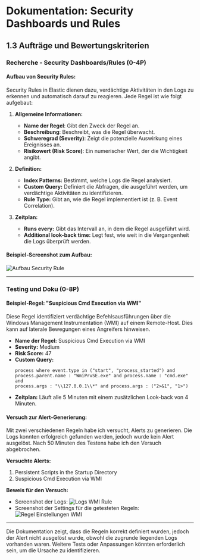 # Dokumentation: Security Dashboards und Rules

## 1.3 Aufträge und Bewertungskriterien

### **Recherche - Security Dashboards/Rules (0-4P)**

#### Aufbau von Security Rules:
Security Rules in Elastic dienen dazu, verdächtige Aktivitäten in den Logs zu erkennen und automatisch darauf zu reagieren. Jede Regel ist wie folgt aufgebaut:

1. **Allgemeine Informationen:**
   - **Name der Regel**: Gibt den Zweck der Regel an.
   - **Beschreibung**: Beschreibt, was die Regel überwacht.
   - **Schweregrad (Severity)**: Zeigt die potenzielle Auswirkung eines Ereignisses an.
   - **Risikowert (Risk Score)**: Ein numerischer Wert, der die Wichtigkeit angibt.

2. **Definition:**
   - **Index Patterns:** Bestimmt, welche Logs die Regel analysiert.
   - **Custom Query:** Definiert die Abfragen, die ausgeführt werden, um verdächtige Aktivitäten zu identifizieren.
   - **Rule Type:** Gibt an, wie die Regel implementiert ist (z. B. Event Correlation).

3. **Zeitplan:**
   - **Runs every:** Gibt das Intervall an, in dem die Regel ausgeführt wird.
   - **Additional look-back time:** Legt fest, wie weit in die Vergangenheit die Logs überprüft werden.

#### Beispiel-Screenshot zum Aufbau:
![Aufbau Security Rule](upload:file-4AhZohHy9zCiVzx2yG1tyD)

---

### **Testing und Doku (0-8P)**

#### Beispiel-Regel: "Suspicious Cmd Execution via WMI"
Diese Regel identifiziert verdächtige Befehlsausführungen über die Windows Management Instrumentation (WMI) auf einem Remote-Host. Dies kann auf laterale Bewegungen eines Angreifers hinweisen.

- **Name der Regel:** Suspicious Cmd Execution via WMI
- **Severity:** Medium
- **Risk Score:** 47
- **Custom Query:**
  ```
  process where event.type in ("start", "process_started") and
  process.parent.name : "WmiPrvSE.exe" and process.name : "cmd.exe" and
  process.args : "\\127.0.0.1\\*" and process.args : ("2>&1", "1>")
  ```
- **Zeitplan:** Läuft alle 5 Minuten mit einem zusätzlichen Look-back von 4 Minuten.

#### Versuch zur Alert-Generierung:

Mit zwei verschiedenen Regeln habe ich versucht, Alerts zu generieren. Die Logs konnten erfolgreich gefunden werden, jedoch wurde kein Alert ausgelöst. Nach 50 Minuten des Testens habe ich den Versuch abgebrochen.

**Versuchte Alerts:**
1. Persistent Scripts in the Startup Directory
2. Suspicious Cmd Execution via WMI

**Beweis für den Versuch:**
- Screenshot der Logs:
  ![Logs WMI Rule](upload:file-4AhZohHy9zCiVzx2yG1tyD)
- Screenshot der Settings für die getesteten Regeln:
  ![Regel Einstellungen WMI](upload:file-4AhZohHy9zCiVzx2yG1tyD)

---

Die Dokumentation zeigt, dass die Regeln korrekt definiert wurden, jedoch der Alert nicht ausgelöst wurde, obwohl die zugrunde liegenden Logs vorhanden waren. Weitere Tests oder Anpassungen könnten erforderlich sein, um die Ursache zu identifizieren.
